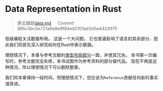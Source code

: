 # Data Representation in Rust

> 原文跟踪[data.md](https://github.com/rust-lang-nursery/nomicon/blob/master/src/data.md) &emsp; Commit: 885c5bc5e721a9a9e9f94ed2101ad3d5e4424975

低级编程关注数据布局。 这是一个大问题。 它也普遍影响了语言的其余部分，因此我们将首先深入研究如何在Rust中表示数据。

理想情况下，本章与参考文献的[类型布局部分](https://doc.rust-lang.org/reference/type-layout.html)一致，并使其冗余。 本书第一次编写时，参考文献完全失修，本书试图作为参考资料的部分替代品。 现在不再是这种情况，所以理想情况下可以删除整章。

我们将本章保持一段时间，但理想情况下，您应该为`Reference`贡献任何新的事实或改进。
